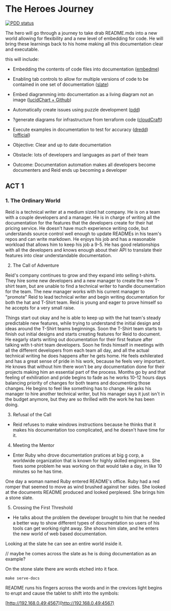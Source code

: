 # The Heroes Journey

[![PDD status](http://www.0pdd.com/svg?name=raboley/the-heroes-journey)](http://www.0pdd.com/p?name=raboley/the-heroes-journey)

The hero will go through a journey to take drab README.mds into a new world allowing for flexibility and a new level of embedding for code. He will bring these learnings back to his home making all this documentation clear and executable.

this will include:

* Embedding the contents of code files into documentation ([embedme](https://github.com/zakhenry/embedme))
* Enabling tab controls to allow for multiple versions of code to be contained in one set of documentation ([slate](https://github.com/slatedocs/slate/wiki/Markdown-Syntax))
* Embed diagramming into documentation as a living diagram not an image ([lucidChart + Github](https://www.lucidchart.com/pages/integrations/github))
* Automatically create issues using puzzle development ([pdd](http://www.0pdd.com))
* ?generate diagrams for infrastructure from terraform code ([cloudCraft](https://medium.com/faun/modules-tf-convert-visual-aws-diagram-into-terraform-configurations-e61fb0574b10))
* Execute examples in documentation to test for accuracy ([dredd](https://rollout.io/blog/testing-code-examples-in-documentation/)) ([official](https://dredd.org/en/latest/))

* Objective: Clear and up to date documentation
* Obstacle: lots of developers and languages as part of their team
* Outcome: Documentation automation makes all developers become documenters and Reid ends up becoming a developer

## ACT 1

### 1. The Ordinary World

Reid is a technical writer at a medium sized hat company.
He is on a team with a couple developers and a manager.
He is in charge of writing all the documentation for the features that the developers create for their hat pricing service.
He doesn't have much experience writing code, but understands source control well enough to update READMEs in his team's repos and can write markdown.
He enjoys his job and has a reasonable workload that allows him to keep his job a 9-5.
He has good relationships with all the developers and knows enough about their API to translate their features into clear understandable documentation.

2. The Call of Adventure

Reid's company continues to grow and they expand into selling t-shirts.
They hire some new developers and a new manager to create the new T-shirt team, but are unable to find a technical writer to handle documentation for the team.
The new manager works with his current manager to "promote" Reid to lead technical writer and begin writing documentation for both the hat and T-Shirt team.
Reid is young and eager to prove himself so he accepts for a very small raise.

Things start out okay and he is able to keep up with the hat team's steady predictable new features, while trying to understand the initial design and ideas around the T-Shirt teams beginnings. Soon the T-Shirt team starts to finish out initial designs and starts creating features for Reid to document. 
He eagarly starts writing out documentation for their first feature after talking with t-shirt team developers.
Soon he finds himself in meetings with all the different developers from each team all day, and all the actual technical writing he does happens after he gets home.
He feels exhilerated and has a great sense of pride in his work, because he feels very important.
He knows that without him there won't be any documentation done for their projects making him an essential part of the process.
Months go by and that feeling of exhiliration and pride begins to fade as he works 10-12 hours days balancing priority of changes for both teams and documenting those changes.
He begins to feel like something has to change.
He asks his manager to hire another technical writer, but his manager says it just isn't in the budget anymore, but they are so thrilled with the work he has been doing.

3. Refusal of the Call


* Reid refuses to make windows instructions because he thinks that it makes his documentation too complicated, and he doesn't have time for it.

4. Meeting the Mentor

* Enter Ruby who drove documentation pratices at big g corp, a worldwide organization that is known for highly skilled engineers. She fixes some problem he was working on that would take a day, in like 10 minutes so he has time.

One day a woman named Ruby entered README's office. Ruby had a red romper that seemed to move as wind brushed against her sides. She looked at the documents README produced and looked perplexed.
She brings him a stone slate.

5. Crossing the First Threshold

* He talks about the problem the developer brought to him that he needed a better way to show different types of documentation so users of his tools can get working right away. She shows him slate, and he enters the new world of web based documentation.

Looking at the slate he can see an entire world inside it.

// maybe he comes across the slate as he is doing documentation as an example?

On the stone slate there are words etched into it face.

```shell
make serve-docs
```

README runs his fingers across the words and in the crevices light begins to erupt and cause the tablet to shift into the symbols:

[http://192.168.0.49:4567](http://192.168.0.49:4567)
